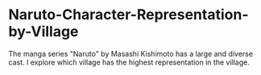 # Naruto-Character-Representation-by-Village
The manga series "Naruto" by Masashi Kishimoto has a large and diverse cast. I explore which village has the highest representation in the village. 
